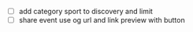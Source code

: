 - [ ] add category sport to discovery and limit 
- [ ] share event  use og url and link preview with button
